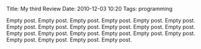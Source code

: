 Title: My third Review
Date: 2010-12-03 10:20
Tags: programming

Empty post.
Empty post.
Empty post.
Empty post.
Empty post.
Empty post.
Empty post.
Empty post.
Empty post.
Empty post.
Empty post.
Empty post.
Empty post.
Empty post.
Empty post.
Empty post.
Empty post.
Empty post.
Empty post.
Empty post.
Empty post.
Empty post.
